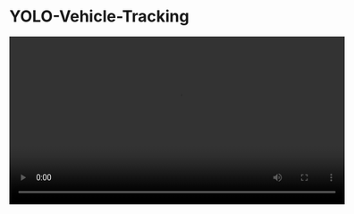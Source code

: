 # YOLO-Vehicle-Tracking

<video controls width="600">
    <source src="https://github.com/vishwas-hegde/YOLO-Vehicle-Tracking/blob/main/output.mp4" type="video/mp4">
    Your browser does not support the video tag.
</video>

